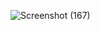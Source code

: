 ![Screenshot (167)](https://user-images.githubusercontent.com/50109935/130582381-c9921f75-d0b9-47ba-b018-daebda91b2a9.png)
